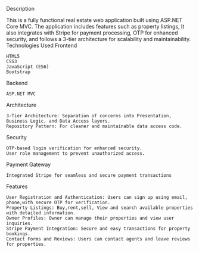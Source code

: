 Description

This is a fully functional real estate web application built using ASP.NET Core MVC. The application includes features such as property listings, It also integrates with Stripe for payment processing, OTP for enhanced security, and follows a 3-tier architecture for scalability and maintainability.
Technologies Used
Frontend

    HTML5
    CSS3
    JavaScript (ES6)
    Bootstrap

Backend

    ASP.NET MVC

Architecture

    3-Tier Architecture: Separation of concerns into Presentation, Business Logic, and Data Access layers.
    Repository Pattern: For cleaner and maintainable data access code.

Security

    OTP-based login verification for enhanced security.
    User role management to prevent unauthorized access.

Payment Gateway

    Integrated Stripe for seamless and secure payment transactions

Features

    User Registration and Authentication: Users can sign up using email, phone,with secure OTP for verification.
    Property Listings: Buy,rent,sell, View and search available properties with detailed information.
    Owner Profiles: Owner can manage their properties and view user inquiries.
    Stripe Payment Integration: Secure and easy transactions for property bookings.
    Contact Forms and Reviews: Users can contact agents and leave reviews for properties.
